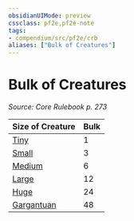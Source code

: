 ```yaml
---
obsidianUIMode: preview
cssclass: pf2e,pf2e-note
tags:
- compendium/src/pf2e/crb
aliases: ["Bulk of Creatures"]
---
```

# Bulk of Creatures  
*Source: Core Rulebook p. 273*  

| Size of Creature | Bulk |
|------------------|------|
| [Tiny](../traits/tiny-b1.md) | 1 |
| [Small](../traits/small-b1.md) | 3 |
| [Medium](../traits/medium-b1.md) | 6 |
| [Large](../traits/large-b1.md) | 12 |
| [Huge](../traits/huge-b1.md) | 24 |
| [Gargantuan](../traits/gargantuan-b1.md) | 48 |
